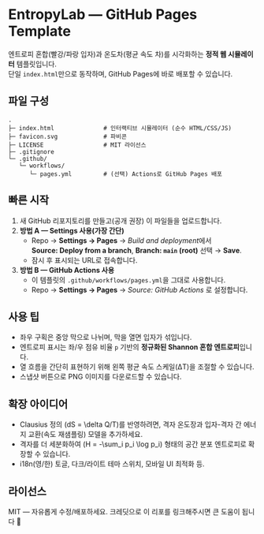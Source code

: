 # EntropyLab — GitHub Pages Template

엔트로피 혼합(빨강/파랑 입자)과 온도차(평균 속도 차)를 시각화하는 **정적 웹 시뮬레이터** 템플릿입니다.  
단일 `index.html`만으로 동작하며, GitHub Pages에 바로 배포할 수 있습니다.

## 파일 구성
```
.
├─ index.html              # 인터랙티브 시뮬레이터 (순수 HTML/CSS/JS)
├─ favicon.svg             # 파비콘
├─ LICENSE                 # MIT 라이선스
├─ .gitignore
└─ .github/
   └─ workflows/
      └─ pages.yml         # (선택) Actions로 GitHub Pages 배포
```

## 빠른 시작
1. 새 GitHub 리포지토리를 만들고(공개 권장) 이 파일들을 업로드합니다.
2. **방법 A — Settings 사용(가장 간단)**  
   - Repo → **Settings → Pages** → *Build and deployment*에서  
     **Source: Deploy from a branch**, **Branch: `main` (root)** 선택 → **Save**.  
   - 잠시 후 표시되는 URL로 접속합니다.
3. **방법 B — GitHub Actions 사용**  
   - 이 템플릿의 `.github/workflows/pages.yml`을 그대로 사용합니다.  
   - Repo → **Settings → Pages** → *Source: GitHub Actions* 로 설정합니다.

## 사용 팁
- 좌우 구획은 중앙 막으로 나뉘며, 막을 열면 입자가 섞입니다.
- 엔트로피 표시는 좌/우 점유 비율 `p` 기반의 **정규화된 Shannon 혼합 엔트로피**입니다.
- 열 흐름을 간단히 표현하기 위해 왼쪽 평균 속도 스케일(ΔT)을 조절할 수 있습니다.
- 스냅샷 버튼으로 PNG 이미지를 다운로드할 수 있습니다.

## 확장 아이디어
- Clausius 정의 \(dS = \delta Q/T\)를 반영하려면, 격자 온도장과 입자-격자 간 에너지 교환(속도 재샘플링) 모델을 추가하세요.
- 격자를 더 세분화하여 \(H = -\sum_i p_i \log p_i\) 형태의 공간 분포 엔트로피로 확장할 수 있습니다.
- i18n(영/한) 토글, 다크/라이트 테마 스위치, 모바일 UI 최적화 등.

## 라이선스
MIT — 자유롭게 수정/배포하세요. 크레딧으로 이 리포를 링크해주시면 큰 도움이 됩니다 🙌